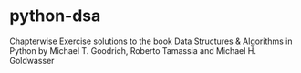 # python-dsa

Chapterwise Exercise solutions to the book Data Structures & Algorithms in Python by Michael T. Goodrich, Roberto Tamassia and Michael H. Goldwasser